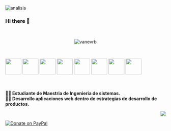 <img  alt="analisis" src="https://github.com/vanevrb/vanevrb/blob/master/banner.png">

### Hi there 👋
<br>
<p align="center">
	<img src=https://github-readme-stats.vercel.app/api?username=vanevrb&show_icons=true alt=vanevrb />


</p>
<br>

<code><a href="https://analytics.google.com/" target="_blank"><img height="50" src="https://www.vectorlogo.zone/logos/google_analytics/google_analytics-ar21.svg"></a></code>
<code><a href="https://git-scm.com/" target="_blank"><img height="50" src="https://www.vectorlogo.zone/logos/git-scm/git-scm-ar21.svg"></a></code>
<code><a href="https://www.mysql.com/" target="_blank"><img height="50" src="https://www.vectorlogo.zone/logos/mysql/mysql-ar21.svg"></a></code>
<code><a href="https://www.qlik.com/" target="_blank"><img height="50" src="https://github.com/detain/svg-logos/blob/master/svg/qlik-sense.svg"></a></code>
<code><a href="https://www.json.org/" target="_blank"><img height="50" src="https://www.vectorlogo.zone/logos/json/json-ar21.svg"></a></code>
<code><a href="https://www.javascript.com/" target="_blank"><img height="50" src="https://www.vectorlogo.zone/logos/javascript/javascript-ar21.svg"></a></code>
<code><a href="https://cloud.google.com/" target="_blank"><img height="50" src="https://www.vectorlogo.zone/logos/google_cloud/google_cloud-ar21.svg"></a></code>
<code><a href="https://aws.amazon.com/" target="_blank"><img height="50" src="https://www.vectorlogo.zone/logos/amazon_aws/amazon_aws-ar21.svg"></a></code>
<br><br>
<br>
<p align="center">

**👩‍💼  Estudiante de Maestria de Ingenieria de sistemas.**<br>
**💁‍♀️ Desarrollo aplicaciones web dentro de estrategias de desarrollo de productos.**



<!--
🔭 Este es Mi primer Markdown ... para conocer la sintaxis Markdown ingresa a [¿Que es Markdown ... ?](https://www.twitch.tv/videos/699621601).
</p>
<img width="200" alt="analisis" src="https://github.com/vanevrb/vanevrb/blob/master/student.jpg"> 
</p>
<p align="center"><img width="200" alt="analisis" src="https://github.com/vanevrb/vanevrb/blob/master/analytics.png"> 

![Avatar](https://github.com/vanevrb/vanevrb/blob/master/analytics.png)

**vanevrb/vanevrb** is a ✨ _special_ ✨ repository because its `README.md` (this file) appears on your GitHub profile.

Here are some ideas to get you started:

- 🔭 I’m currently working on ...
- 🌱 I’m currently learning ...
- 👯 I’m looking to collaborate on ...
- 🤔 I’m looking for help with ...
- 💬 Ask me about ...
- 📫 How to reach me: ...
- 😄 Pronouns: ...
- ⚡ Fun fact: ...

	
![Alt text](https://octodex.github.com/images/stormtroopocat.jpg "The Stormtroopocat")
	
-->
<!--
**Visitor Count :**
<br>-->
<div style="text-align: right"> 

![](https://profile-counter.glitch.me/vanevrb/count.svg) 
</div>


[![Donate on PayPal](https://img.shields.io/badge/--paypal?label=PayPal&logo=PayPal&style=social)](https://www.paypal.me/)





